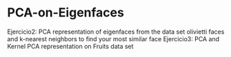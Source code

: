 # PCA-on-Eigenfaces
Ejercicio2: PCA representation of eigenfaces from the data set olivietti faces and k-nearest neighbors to find your most similar face
Ejercicio3: PCA and Kernel PCA representation on Fruits data set 
